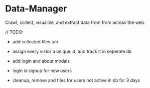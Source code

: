 # Data-Manager
Crawl, collect, visualize, and extract data from from across the web.

// TODO: 
- add collected files tab

- assign every vistor a unique id, and track it in seperate db

- add login and about modals
- login is signup for new users

- cleanup, remove and files for users not active in db for 3 days